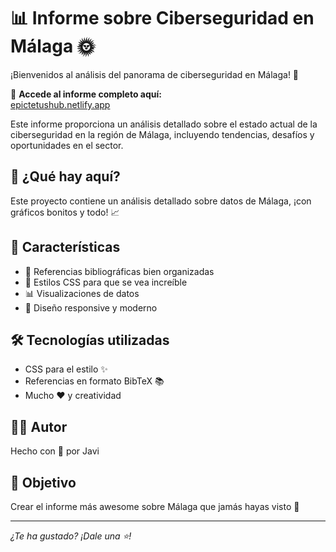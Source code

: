 # 📊 Informe sobre Ciberseguridad en Málaga 🌞

¡Bienvenidos al análisis del panorama de ciberseguridad en Málaga! 🎯

📍 **Accede al informe completo aquí:**  
[epictetushub.netlify.app](https://epictetushub.netlify.app/)

Este informe proporciona un análisis detallado sobre el estado actual de la ciberseguridad en la región de Málaga, incluyendo tendencias, desafíos y oportunidades en el sector.

## 🤔 ¿Qué hay aquí?
Este proyecto contiene un análisis detallado sobre datos de Málaga, ¡con gráficos bonitos y todo! 📈

## 🚀 Características
- 📑 Referencias bibliográficas bien organizadas
- 💅 Estilos CSS para que se vea increíble
- 📊 Visualizaciones de datos
- 🎨 Diseño responsive y moderno

## 🛠️ Tecnologías utilizadas
- CSS para el estilo ✨
- Referencias en formato BibTeX 📚
- Mucho ❤️ y creatividad

## 👩‍💻 Autor
Hecho con 💖 por Javi

## 🎯 Objetivo
Crear el informe más awesome sobre Málaga que jamás hayas visto 🎪

---
*¿Te ha gustado? ¡Dale una ⭐!*
